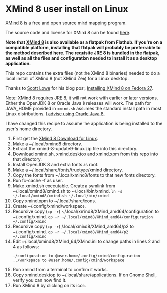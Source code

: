 # XMind 8 user install on Linux
[XMind 8](https://www.xmind.net/xmind8-pro) is a free and open source mind mapping program.

The source code and license for XMind 8 can be found [here](https://github.com/xmindltd/xmind).

**Note that [XMind 8](https://flathub.org/apps/details/net.xmind.XMind8) is also available as a flatpak from Flathub. If you're on a compatible
platform, installing that flatpak will probably be preferrable to the method described here. The requisite JRE 8 is bundled in the flatpak, as well as all
the files and configuration needed to install it as a desktop application.**

This repo contains the extra files (not the XMind 8 binaries) needed to do a local install of XMind 8 (not XMind Zen) for a  Linux desktop.

Thanks to [Scott Lowe](https://blog.scottlowe.org) for his blog post, [Installing XMind 8 on Fedora 27](https://blog.scottlowe.org/2017/12/15/installing-xmind-8-on-fedora-27/).

Note: XMind 8 requires JRE 8, it will not work with earlier or later versions. Either the OpenJDK 8 or Oracle Java 8 releases will work. The path for JAVA_HOME provided in ```xmind.sh``` assumes the standard install path in most Linux distributions. [I advise using Oracle Java 8.](https://docs.datastax.com/en/jdk-install/doc/jdk-install/installOracleJdkDeb.html)

I have changed this recipe to assume the application is being installed to the user's home directory.

1. First get the [XMind 8 Download for Linux](https://www.xmind.net/download/xmind8).
2. Make a ~/.local/xmind8 directory.
3. Extract the xmind-8-update9-linux.zip file into this directory.
4. Download xmind.sh, xmind.desktop and xmind.xpm from this repo into that directory.
5. Install OpenJDK 8 and extra fonts as root.
6. Make a ~/.local/share/fonts/truetype/xmind directory.
8. Copy the fonts from ~/.local/xmind8/fonts to that new fonts directory.
9. Run fc-cache -f as user.
10. Make xmind.sh executable. Create a symlink from ~/.local/xmind8/xmind.sh to ~/.local/bin/xmind. `ln -s ~/.local/xmind8/xmind.sh ~/.local/bin/xmind`
11. Copy xmind.xpm to ~/.local/share/icons.
12. Create ~/.config/xmind/workspace.
13. Recursive copy (```cp -r```) ~/.local/xmind8/XMind_amd64/configuration to ~/.config/xmind. `cp -r ~/.local/xmind8/XMind_amd64/configuration ~/.config/xmind`
14. Recursive copy (```cp -r```) /.local/xmind8/XMind_amd64/p2 to ~/.config/xmind. `cp -r ~/.local/xmind8/XMind_amd64/p2 ~/.config/xmind`
15. Edit ~/.local/xmind8/XMind_64/XMind.ini to change paths in lines 2 and 4 as follows:
    ```
    ./configuration to @user.home/.config/xmind/configuration
    ../workspace to @user.home/.config/xmind/workspace
    ```
12. Run xmind from a terminal to confirm it works.
13. Copy xmind.desktop to ~/.local/share/applications. If on Gnome Shell, verify you can now find it.
14. Run XMind 8 by clicking on its icon.
